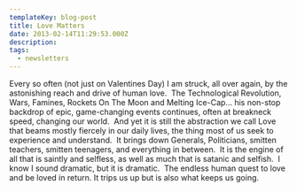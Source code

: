 ```yaml
---
templateKey: blog-post
title: Love Matters
date: 2013-02-14T11:29:53.000Z
description:
tags:
  - newsletters
---
```


Every so often (not just on Valentines Day) I am struck, all over again, by the
astonishing reach and drive of human love.  The Technological Revolution, Wars,
Famines, Rockets On The Moon and Melting Ice-Cap... his non-stop backdrop of
epic, game-changing events continues, often at breakneck speed, changing our
world.  And yet it is still the abstraction we call Love that beams mostly
fiercely in our daily lives, the thing most of us seek to experience and
understand.  It brings down Generals, Politicians, smitten teachers, smitten
teenagers, and everything in between.  It is the engine of all that is saintly
and selfless, as well as much that is satanic and selfish.  I know I sound
dramatic, but it is dramatic.  The endless human quest to love and be loved in
return. It trips us up but is also what keeps us going.
